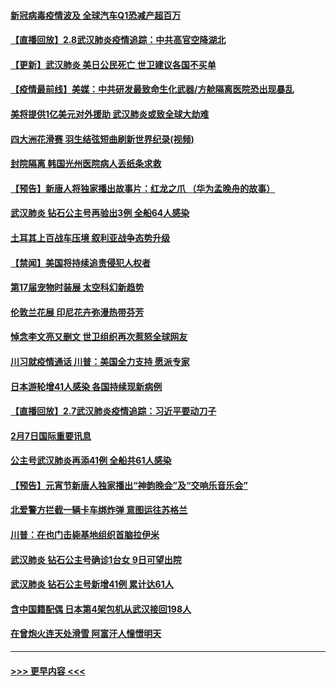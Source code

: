 #### [新冠病毒疫情波及 全球汽车Q1恐减产超百万](../pages/prog202/a102772695.md?t=02090322) 
#### [【直播回放】2.8武汉肺炎疫情追踪：中共高官空降湖北](../pages/prog202/a102772618.md?t=02090322) 
#### [【更新】武汉肺炎 美日公民死亡 世卫建议各国不买单](../pages/prog202/a102770740.md?t=02090322) 
#### [【疫情最前线】美媒：中共研发最致命生化武器/方舱隔离医院恐出现暴乱](../pages/prog202/a102772439.md?t=02090322) 
#### [美将提供1亿美元对外援助 武汉肺炎或致全球大劫难](../pages/prog202/a102772361.md?t=02090322) 
#### [四大洲花滑赛 羽生结弦短曲刷新世界纪录(视频)](../pages/prog202/a102772341.md?t=02090322) 
#### [封院隔离 韩国光州医院病人丢纸条求救](../pages/prog202/a102772282.md?t=02090322) 
#### [【预告】新唐人将独家播出故事片：红龙之爪 （华为孟晚舟的故事）](../pages/prog202/a102767728.md?t=02090322) 
#### [武汉肺炎 钻石公主号再验出3例 全船64人感染](../pages/prog202/a102771726.md?t=02090322) 
#### [土耳其上百战车压境 叙利亚战争态势升级](../pages/prog202/a102772132.md?t=02090322) 
#### [【禁闻】美国将持续追责侵犯人权者](../pages/prog202/a102772042.md?t=02090322) 
#### [第17届宠物时装展 太空科幻新趋势](../pages/prog202/a102772033.md?t=02090322) 
#### [伦敦兰花展 印尼花卉弥漫热带芬芳](../pages/prog202/a102772026.md?t=02090322) 
#### [悼念李文亮又删文 世卫组织再次惹怒全球网友](../pages/prog202/a102771968.md?t=02090322) 
#### [川习就疫情通话 川普：美国全力支持 愿派专家](../pages/prog202/a102771930.md?t=02090322) 
#### [日本游轮增41人感染 各国持续现新病例](../pages/prog202/a102771912.md?t=02090322) 
#### [【直播回放】2.7武汉肺炎疫情追踪：习近平要动刀子](../pages/prog202/a102771649.md?t=02090322) 
#### [2月7日国际重要讯息](../pages/prog202/a102771747.md?t=02090322) 
#### [公主号武汉肺炎再添41例 全船共61人感染](../pages/prog202/a102771703.md?t=02090322) 
#### [【预告】元宵节新唐人独家播出“神韵晚会”及“交响乐音乐会”](../pages/prog202/a102767674.md?t=02090322) 
#### [北爱警方拦截一辆卡车绑炸弹 意图运往苏格兰](../pages/prog202/a102771609.md?t=02090322) 
#### [川普：在也门击毙基地组织首脑拉伊米](../pages/prog202/a102771528.md?t=02090322) 
#### [武汉肺炎 钻石公主号确诊1台女 9日可望出院](../pages/prog202/a102771518.md?t=02090322) 
#### [武汉肺炎 钻石公主号新增41例 累计达61人](../pages/prog202/a102771486.md?t=02090322) 
#### [含中国籍配偶 日本第4架包机从武汉接回198人](../pages/prog202/a102771472.md?t=02090322) 
#### [在曾炮火连天处滑雪 阿富汗人憧憬明天](../pages/prog202/a102771290.md?t=02090322) 

----
#### [ >>> 更早内容 <<< ](../indexes/prog202-earlier.md)
